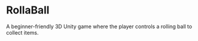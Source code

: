 # RollaBall
A beginner-friendly 3D Unity game where the player controls a rolling ball to collect items.
